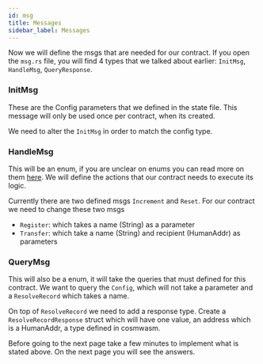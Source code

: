 ```yaml
---
id: msg
title: Messages
sidebar_label: Messages
---
```


Now we will define the msgs that are needed for our contract. If you open the `msg.rs` file, you will find 4 types that we talked about earlier: `InitMsg`, `HandleMsg`, `QueryResponse`.

### InitMsg

These are the Config parameters that we defined in the state file. This message will only be used once per contract, when its created.

We need to alter the `InitMsg` in order to match the config type.

### HandleMsg

This will be an enum, if you are unclear on enums you can read more on them [here](https://doc.rust-lang.org/book/ch06-01-defining-an-enum.html). We will define the actions that our contract needs to execute its logic.

Currently there are two defined msgs `Increment` and `Reset`. For our contract we need to change these two msgs

- `Register`: which takes a name (String) as a parameter
- `Transfer`: which take a name (String) and recipient (HumanAddr) as parameters

### QueryMsg

This will also be a enum, it will take the queries that must defined for this contract. We want to query the `Config`, which will not take a parameter and a `ResolveRecord` which takes a name.

On top of `ResolveRecord` we need to add a response type. Create a `ResolveRecordResponse` struct which will have one value, an address which is a HumanAddr, a type defined in cosmwasm.

Before going to the next page take a few minutes to implement what is stated above. On the next page you will see the answers.
